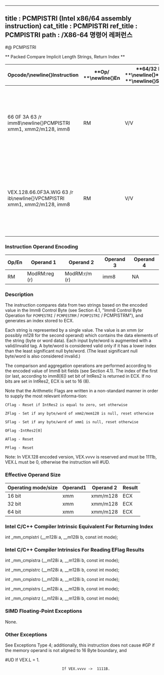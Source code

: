 ----------------------------
title : PCMPISTRI (Intel x86/64 assembly instruction)
cat_title : PCMPISTRI
ref_title : PCMPISTRI
path : /X86-64 명령어 레퍼런스
----------------------------
#@ PCMPISTRI

** Packed Compare Implicit Length Strings, Return Index **

|**Opcode/**\newline{}**Instruction**|**Op/ **\newline{}**En**|**64/32 bit **\newline{}**Mode **\newline{}**Support**|**CPUID **\newline{}**Feature **\newline{}**Flag**|**Description**|
|------------------------------------|------------------------|------------------------------------------------------|--------------------------------------------------|---------------|
|66 0F 3A 63 /r imm8\newline{}PCMPISTRI xmm1, xmm2/m128, imm8|RM|V/V|SSE4_2|Perform a packed comparison of string data with implicit lengths, generating an index, and storing the result in ECX.|
|VEX.128.66.0F3A.WIG 63 /r ib\newline{}VPCMPISTRI xmm1, xmm2/m128, imm8|RM|V/V|AVX|Perform a packed comparison of string data with implicit lengths, generating an index, and storing the result in ECX.|
### Instruction Operand Encoding


|Op/En|Operand 1|Operand 2|Operand 3|Operand 4|
|-----|---------|---------|---------|---------|
|RM|ModRM:reg (r)|ModRM:r/m (r)|imm8|NA|
### Description


The instruction compares data from two strings based on the encoded value in the Imm8 Control Byte (see Section 4.1, "Imm8 Control Byte Operation for `PCMPESTRI` / `PCMPESTRM` / `PCMPISTRI` / PCMPISTRM"), and generates an index stored to ECX.

Each string is represented by a single value. The value is an xmm (or possibly m128 for the second operand) which contains the data elements of the string (byte or word data). Each input byte/word is augmented with a valid/invalid tag. A byte/word is considered valid only if it has a lower index than the least significant null byte/word. (The least significant null byte/word is also considered invalid.) 

The comparison and aggregation operations are performed according to the encoded value of Imm8 bit fields (see Section 4.1). The index of the first (or last, according to imm8[6]) set bit of IntRes2 is returned in ECX. If no bits are set in IntRes2, ECX is set to 16 (8).

Note that the Arithmetic Flags are written in a non-standard manner in order to supply the most relevant informa-tion:

    CFlag - Reset if IntRes2 is equal to zero, set otherwise

    ZFlag - Set if any byte/word of xmm2/mem128 is null, reset otherwise

    SFlag - Set if any byte/word of xmm1 is null, reset otherwise

    OFlag -IntRes2[0]

    AFlag - Reset

    PFlag - Reset

Note: In VEX.128 encoded version, VEX.vvvv is reserved and must be 1111b, VEX.L must be 0, otherwise the instruction will #UD.

### Effective Operand Size


|**Operating mode/size**|**Operand1**|**Operand 2**|**Result**|
|-----------------------|------------|-------------|----------|
|16 bit|xmm|xmm/m128|ECX|
|32 bit|xmm|xmm/m128|ECX|
|64 bit|xmm|xmm/m128|ECX|
### Intel C/C++ Compiler Intrinsic Equivalent For Returning Index


int     _mm_cmpistri (__m128i a, __m128i b, const int mode);

### Intel C/C++ Compiler Intrinsics For Reading EFlag Results


int     _mm_cmpistra (__m128i a, __m128i b, const int mode);

int     _mm_cmpistrc (__m128i a, __m128i b, const int mode);

int     _mm_cmpistro (__m128i a, __m128i b, const int mode);

int     _mm_cmpistrs (__m128i a, __m128i b, const int mode);

int     _mm_cmpistrz (__m128i a, __m128i b, const int mode);

### SIMD Floating-Point Exceptions


None.

### Other Exceptions


See Exceptions Type 4; additionally, this instruction does not cause #GP if the memory operand is not aligned to 16 Byte boundary, and

#UD If VEX.L = 1.

                              If VEX.vvvv ->  1111B.

